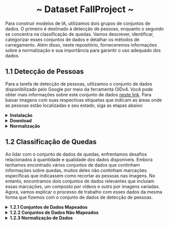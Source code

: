<h1 align="center"> ~ Dataset FallProject ~ </h1>

Para construir modelos de IA, utilizamos dois grupos de conjuntos de dados. O primeiro é destinado à detecção de pessoas, enquanto o segundo se concentra na classificação de quedas. Vamos descrever, identificar, categorizar esses conjuntos de dados e detalhar os métodos de carregamento. Além disso, neste repositório, forneceremos informações sobre a normalização e sua importância para garantir o uso adequado dos dados.

## 1.1 Detecção de Pessoas

   Para a tarefa de detecção de pessoas, utilizamos o conjunto de dados disponibilizado pelo Google por meio da ferramenta OIDv4. Você pode obter mais informações sobre este conjunto de dados [neste link](https://storage.googleapis.com/openimages/web/index.html). Para baixar imagens com suas respectivas etiquetas que indicam as áreas onde as pessoas estão localizadas e seu estado, siga as etapas abaixo:
   <details>
   <summary><strong> Instalação</strong></summary>
   
   1. Clone este repositório
         ```bash
         git clone https://github.com/EscVM/OIDv4_ToolKit.git
         ```
      
  2. Acesse a pasta clonada
         ```bash
         cd OIDv4_ToolKit
         ```
      
   3. Instale as dependências necessárias
         ```bash
         pip3 install -r requirements.txt
         ```
   </details>
   <details>
   <summary><strong> Download</strong></summary>
   
   Para o processo de download, você precisará especificar que deseja baixar o conjunto de dados "Person". Use os comandos fornecidos no repositório da ferramenta e selecione a função "download all" para baixar todas as imagens relacionadas à classe "pessoa".
   ```Cmd
   python main.py downloader --classes Person --type_csv all
   ```
      
   O comando baixará todos os dados para a pasta "OIDv4_ToolKit\OID\Dataset". Dentro dessa pasta, você encontrará três subdiretórios: "treinamento", "teste" e "validação". Inicialmente, recomendamos o treinamento com um subconjunto limitado de dados. Posteriormente, o próximo modelo usará o conjunto de dados completo e incorporará perturbações ambientais e elétricas para aprimorar a robustez do programa final.
   </details>
   <details>
   <summary><strong>Normalização</strong></summary>
   
   Para normalizar esse conjunto de dados, implementamos três códigos em Python. O primeiro código adiciona rótulos às imagens usando as coordenadas dos pixels para garantir que o conjunto de dados utilize o padrão de localização e tamanho absoluto da imagem para mapear objetos. Em seguida, convertemos esses rótulos para o formato exigido pelo YOLO, que é (x central, y central, altura, largura), onde a altura e a largura se referem às distâncias do centro até as bordas da caixa delimitadora. Essa conversão segue as especificações fornecidas no utilitário e no repositório/site oficial do YOLO, que descrevem o formato do mapeamento e os valores numéricos em porcentagens, em vez de pixels.
      
   Depois de verificar que a conversão foi realizada corretamente, podemos prosseguir com o treinamento.
      
   Os códigos completos e informações detalhadas sobre a transformação estão disponíveis em outro repositório. Você pode encontrar mais informações [neste link](https://1drv.ms/f/s!ArPFsy1SEFgWhIhjBBqUEIBE25SlMw?e=5LFAFo).
</details>


## 1.2 Classificação de Quedas

   Ao lidar com o conjunto de dados de quedas, enfrentamos desafios relacionados à quantidade e qualidade dos dados disponíveis. Embora tenhamos encontrado vários conjuntos de dados que continham informações sobre quedas, muitos deles não continham marcações específicas que indicassem como recortar as pessoas nas imagens. No entanto, encontramos dois conjuntos de dados relevantes que incluíam essas marcações, um composto por vídeos e outro por imagens variadas. Agora, vamos explicar o processo de trabalho com esses dados da mesma forma que fizemos com o conjunto de dados de detecção de pessoas.

<details>
<summary><strong>1.2.1 Conjuntos de Dados Mapeados</strong></summary>

- [UTTEJ KUMAR KANDAGATLA - Conjunto de Dados de Detecção de Quedas](https://www.kaggle.com/datasets/uttejkumarkandagatla/fall-detection-dataset)

   Este conjunto de dados valioso e acessível no Kaggle é composto por 485 imagens, cada uma delas acompanhada de suas respectivas marcações e classes relacionadas à detecção de quedas.
      
   **Como fazer o download:**
   1. Acesse o [link de download](https://www.kaggle.com/datasets/uttejkumarkandagatla/fall-detection-dataset/download?datasetVersionNumber=1).
   2. Ao clicar no link, você obterá um arquivo compactado no formato .rar contendo todos os arquivos do conjunto de dados.
      
   **Sobre o Conjunto de Dados:**
   Inicialmente, o autor compilou imagens de várias fontes e criou um conjunto de dados personalizado para detecção de quedas. Este conjunto de dados possui dois diretórios principais de imagens: "train" (374 imagens), usado para treinamento, e "Val" (111 imagens), usado para validação. Além disso, há um diretório de rótulos ("labels") que também é dividido em "train" e "Val", contendo arquivos de texto com rótulos para cada imagem correspondente.
      
   Para gerar esses rótulos, o autor utilizou o site makesense.ai, onde inicialmente enviou as imagens e criou rótulos. No contexto deste conjunto de dados, os rótulos incluem categorias como "Queda Detectada", "Caminhada" e "Sentado". Após o upload das imagens, foram criadas caixas delimitadoras (bounding boxes) para as imagens contendo pessoas, e as respectivas categorias foram atribuídas a essas caixas delimitadoras.

- [ImViA - Conjunto de Dados de Detecção de Quedas](https://imvia.u-bourgogne.fr/en/database/fall-detection-dataset-2.html)

   Este conjunto de dados é composto por cinco grupos de vídeos, cada um deles gravado em quartos diferentes. Três dos quartos possuem marcações de mapeamento e classes para as atividades registradas, enquanto os outros dois não possuem essas marcações.
      
   **Como fazer o download:**
   1. Acesse o [link de download](http://imvia.u-bourgogne.fr/database/FallDataset.zip).
   2. Ao clicar no link, você fará o download de um arquivo compactado no formato .rar que contém cinco subpastas, cada uma correspondendo a um dos quartos onde as gravações foram feitas.
      
   **Sobre o Conjunto de Dados:**
   Este conjunto de dados foi criado para avaliar métodos de detecção automática de quedas em gravações de vídeo realistas. Ele inclui 191 vídeos gravados em diversos locais, como casas de idosos e escritórios, capturando atividades diárias normais, incluindo quedas. Cada vídeo é acompanhado de anotações que indicam a posição da queda nas sequências de imagem, além de caixas delimitadoras que identificam a localização do corpo humano em cada quadro. Esse conjunto de dados permite avaliar a eficácia de algoritmos de detecção de quedas em diferentes cenários e condições, sendo uma ferramenta valiosa para a pesquisa em reconhecimento de atividades humanas e segurança, especialmente para o auxílio a idosos.
   </details>

<details>
<summary><strong>1.2.2 Conjuntos de Dados Não Mapeados</strong></summary>


   - [Adhikari, Kripesh, Hamid Bouchachia, and Hammadi Nait-Charif - Conjunto de Dados de Quedas](https://falldataset.com)

      Este conjunto de dados é categorizado como "não mapeado", o que sugere que pode não conter anotações específicas para a localização das pessoas nas imagens. Para baixar este conjunto de dados, siga estas etapas:
      
      1. Acesse o [link de download](https://falldataset.com/data/).
      
      2. Na página, você encontrará várias pastas, cada uma contendo um conjunto de dados de vídeo fragmentado em imagens .png.
      
      3. Você pode fazer o download de cada conjunto de dados individualmente, clicando nas pastas correspondentes. No entanto, observe que esse processo pode ser demorado, pois envolve baixar várias pastas separadamente.
      
      **Sobre o Conjunto de Dados:**
      Este conjunto de dados consiste em imagens RGB e de profundidade capturadas por um sensor Kinect não calibrado, com dimensões de 320x240 pixels. Compreende um total de 21.499 imagens, das quais 16.794 são para treinamento, 3.299 para validação e 2.543 para teste. As imagens foram gravadas em 5 locais diferentes, apresentando 8 ângulos de visão distintos. Cinco participantes executaram atividades cotidianas, incluindo ficar em pé, sentar, deitar, inclinar e rastejar. Cada imagem contém um único participante. O conjunto de treinamento usa imagens de um homem de 32 anos e uma mulher de 28 anos, enquanto o conjunto de teste inclui imagens de dois participantes femininos de 19 e 40 anos e um homem de 50 anos. Todas as imagens estão dispostas em sequência, sem repetição, e cada conjunto inclui versões espelhadas horizontalmente das imagens originais para aumentar a quantidade de dados.

   - [Michal Kępski](http://fenix.ur.edu.pl/mkepski/ds/uf.html)
      Este conjunto de dados, conhecido como "UR Fall Detection Dataset" de Michal Kępski, é uma valiosa fonte de informações para a detecção de quedas e atividades diárias. Contém 70 sequências, compostas por 30 quedas e 40 atividades diárias registradas com a ajuda de câmeras Microsoft Kinect e dados acelerométricos correspondentes. Os detalhes sobre o conjunto de dados são os seguintes:
      
      - 30 sequências de quedas.
      - 40 sequências de atividades diárias.
      - As quedas são gravadas com duas câmeras Microsoft Kinect (câmera 0 e câmera 1).
      - As atividades diárias são gravadas com apenas uma câmera (câmera 0) e um acelerômetro.
      - Os dados do sensor foram coletados usando dispositivos PS Move (60Hz) e x-IMU (256Hz).
      - O conjunto de dados é organizado com sequências de imagens de profundidade e RGB para cada câmera, dados de sincronização e dados brutos do acelerômetro.
      - Cada fluxo de vídeo é armazenado em um arquivo zip separado no formato de sequência de imagens em PNG.
      - Os dados de profundidade são armazenados no formato PNG16 e requerem redimensionamento com a fórmula dada.
      
      Para fazer o download de um conjunto de dados específico, você pode seguir as instruções fornecidas na tabela abaixo, que lista as sequências disponíveis:
      
      | #  | Dados de Profundidade  | Dados RGB | Dados de Sincronização | Dados do Acelerômetro | Vídeo |
      |---|-----------------------|-----------|------------------------|-----------------------|-------|
      | 01 | fall-01-cam0-d.zip   | fall-01-cam1-d.zip | fall-01-cam0-rgb.zip   | fall-01-cam1-rgb.zip | fall-01-data.csv | fall-01-acc.csv | cam0 cam1 |
      | 02 | fall-02-cam0-d.zip   | fall-02-cam1-d.zip | fall-02-cam0-rgb.zip   | fall-02-cam1-rgb.zip | fall-02-data.csv | fall-02-acc.csv | cam0 cam1 |
      | 03 | fall-03-cam0-d.zip   | fall-03-cam1-d.zip | fall-03-cam0-rgb.zip   | fall-03-cam1-rgb.zip | fall-03-data.csv | fall-03-acc.csv | cam0 cam1 |
      | ...  | ... | ... | ... | ... | ... | ... | ... |
      
      Para fazer o download, siga os seguintes passos:
      
      1. Acesse o [link do conjunto de dados](http://fenix.ur.edu.pl/mkepski/ds/uf.html).
      
      2. Explore a lista de sequências disponíveis e identifique aquelas que deseja baixar.
      
      3. Para cada sequência, clique nos links correspondentes para fazer o download dos dados de profundidade, dados RGB, dados de sincronização e dados do acelerômetro, conforme necessário.
      
      4. O download resultará em arquivos zip contendo as informações relevantes para cada sequência.
      </details>

 <details>
   <summary><strong>1.2.3 Normalização de Dados</strong></summary>

Ao realizar a normalização de dados, nos deparamos com várias dificuldades. A classificação se torna eficaz apenas quando nosso objeto de estudo está destacado na imagem. Portanto, é necessário recortar as imagens para conter apenas as pessoas. No entanto, para realizar esse recorte de forma eficaz e rápida, precisamos que as etiquetas (labels) contenham os mapeamentos apropriados. Infelizmente, não conseguimos aplicar esse método em todos os casos; somente nos dados da ImViA foi possível, pois tínhamos descrito adequadamente o método de mapeamento e, após verificação, o recorte mostrou-se eficiente para todos os dados mapeados. Para os demais conjuntos de dados, o trabalho necessário foi mais árduo, exigindo o recorte manual das imagens. Abaixo, descreveremos o processo para cada conjunto de dados:
   <details>
   <summary><strong>UTTEJ KUMAR KANDAGATLA </strong></summary>
   Para tornar o uso deste conjunto de dados possível, tomamos algumas medidas iniciais. Primeiramente, notamos que os nomes das imagens indicavam seu estado, "fall" ou "not fall", o que nos permitiu separá-los facilmente, mesmo quando armazenados em uma única pasta. Além disso, identificamos um problema ao realizar testes com os rótulos mapeados: os recortes resultantes estavam incorretos, pois a pessoa não estava contida na região recortada. Não conseguimos compreender o método de mapeamento utilizado, o que nos levou a realizar os recortes manualmente.

   Para resolver esse problema, desenvolvemos um código que percorre uma pasta principal e suas subpastas, coletando todas as imagens. Em seguida, o código abre cada imagem e permite que o usuário utilize o cursor para recortar a região de interesse. A imagem recortada é então salva em uma nova pasta criada na pasta raiz do conjunto de dados.
   
   É importante destacar que, após efetuar o recorte, não há um botão de "desfazer". Portanto, para voltar atrás, você pode acessar a pasta de [Classificação](https://github.com/jorgebandeo/Dataset_FallProject/tree/main/recorte%20manual) no repositório para acessar as versões originais das imagens ou realizar o processo novamente, caso necessário.
   </details>
   <details>
   <summary><strong>ImViA</strong></summary>
   Para este dataset, inicialmente, cada frame de vídeo foi transformado em uma imagem separada. Posteriormente, foi empregado um arquivo CSV correspondente ao vídeo para recortar as áreas que não incluíam a pessoa. Embora o código específico não tenha sido apresentado devido à sua indisponibilidade, ele segue a seguinte lógica:

   1. Carregue o arquivo CSV que contém informações sobre o vídeo, como coordenadas da pessoa em cada frame.
      Iteração pelos Frames:

   2. Para cada linha no arquivo CSV (cada frame do vídeo):
      Extraindo Coordenadas:

   3. Extraia as coordenadas que representam a posição da pessoa no frame. Isso pode incluir informações sobre o canto superior esquerdo (x1, y1) e o canto inferior direito (x2, y2) do retângulo que envolve a pessoa.
      Recorte da Área da Pessoa:

   4. Utilize as coordenadas extraídas para recortar a área da imagem que contém a pessoa. Isso pode ser feito definindo uma região de interesse (ROI) na imagem original com base nas coordenadas.
      Salvando o Recorte:

   5. Salve o recorte da área da pessoa como uma nova imagem ou frame, que pode ser posteriormente usado no conjunto de dados.
      Repetição:

   6. Repita o processo para todas as linhas do arquivo CSV, processando cada frame do vídeo e extraindo a área da pessoa.
   </details>
   <details>
   <summary><strong>Adhikari, Kripesh, Hamid Bouchachia, and Hammadi Nait-Charif  E Michal Kępski</strong></summary>

   Para os dois conjuntos de dados restantes, a ideia principal é aplicar o modelo obtido para aprimorar esses conjuntos e criar um único conjunto de dados coeso e funcional. Este conjunto resultante será caracterizado por melhorias de qualidade, a partir das quais será possível coletar mais dados relevantes, aproveitando as próprias melhorias feitas anteriormente. Isso criará um ciclo de aprimoramento contínuo, onde o conjunto de dados se torna cada vez mais útil e valioso.
   </details>
Para expandir nossa base de dados, planejamos utilizar os resultados da detecção e classificação para identificar quedas automaticamente. Posteriormente, essas quedas seriam verificadas visualmente por meio de um sistema de revisão, semelhante a um processo de revisão de timelapse em um editor de vídeo convencional. Dessa forma, poderíamos validar os resultados e garantir a qualidade das anotações adicionais.
</details><br>
